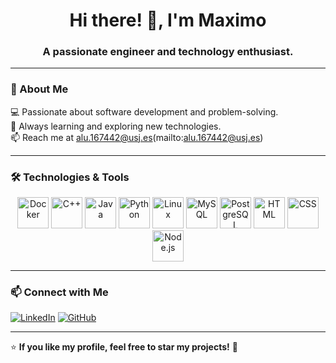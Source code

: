 <h1 align="center">Hi there! 👋, I'm Maximo </h1>
<h3 align="center">A passionate engineer and technology enthusiast.</h3>

---

### 📖 About Me
💻 Passionate about software development and problem-solving.  
🚀 Always learning and exploring new technologies.  
📫 Reach me at alu.167442@usj.es(mailto:alu.167442@usj.es)  

---

### 🛠 Technologies & Tools

<p align="center">
  <img src="https://cdn.jsdelivr.net/gh/devicons/devicon/icons/docker/docker-original.svg" alt="Docker" width="50" height="50"/>
  <img src="https://cdn.jsdelivr.net/gh/devicons/devicon/icons/cplusplus/cplusplus-original.svg" alt="C++" width="50" height="50"/>
  <img src="https://cdn.jsdelivr.net/gh/devicons/devicon/icons/java/java-original.svg" alt="Java" width="50" height="50"/>
  <img src="https://cdn.jsdelivr.net/gh/devicons/devicon/icons/python/python-original.svg" alt="Python" width="50" height="50"/>
  <img src="https://cdn.jsdelivr.net/gh/devicons/devicon/icons/linux/linux-original.svg" alt="Linux" width="50" height="50"/>
  <img src="https://cdn.jsdelivr.net/gh/devicons/devicon/icons/mysql/mysql-original.svg" alt="MySQL" width="50" height="50"/>
  <img src="https://cdn.jsdelivr.net/gh/devicons/devicon/icons/postgresql/postgresql-original.svg" alt="PostgreSQL" width="50" height="50"/>
  <img src="https://cdn.jsdelivr.net/gh/devicons/devicon/icons/html5/html5-original.svg" alt="HTML" width="50" height="50"/>
  <img src="https://cdn.jsdelivr.net/gh/devicons/devicon/icons/css3/css3-original.svg" alt="CSS" width="50" height="50"/>
  <img src="https://cdn.jsdelivr.net/gh/devicons/devicon/icons/nodejs/nodejs-original.svg" alt="Node.js" width="50" height="50"/>
</p>

---

### 📫 Connect with Me

[![LinkedIn](https://img.shields.io/badge/LinkedIn-0A66C2?style=for-the-badge&logo=linkedin&logoColor=white)]([https://linkedin.com/in/your-username](https://www.linkedin.com/in/maximo-valenciano-alvarez/))
[![GitHub](https://img.shields.io/badge/GitHub-181717?style=for-the-badge&logo=github&logoColor=white)]([https://github.com/your-username](https://github.com/Mxz-11))

---

⭐ **If you like my profile, feel free to star my projects!** 🚀
